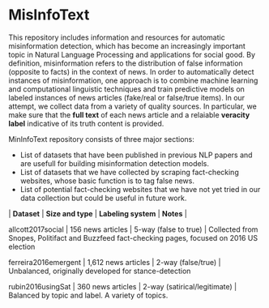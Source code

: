 # MisInfoText
This repository includes information and resources for automatic misinformation detection, which has become an increasingly important topic in Natural Language Processing and applications for social good. By definition, misinformation refers to the distribution of false information (opposite to facts) in the context of news. In order to automatically detect instances of misinformation, one approach is to combine machine learning and computational linguistic techniques and train predictive models on labeled instances of news articles (fake/real or false/true items). In our attempt, we collect data from a variety of quality sources. In particular, we make sure that the **full text** of each news article and a relaiable **veracity label** indicative of its truth content is provided.

MinInfoText repository consists of three major sections:
* List of datasets that have been published in previous NLP papers and are usefull for building misinformation detection models.
* List of datasets that we have collected by scraping fact-checking websites, whose basic function is to tag false news.
* List of potential fact-checking websites that we have not yet tried in our data collection but could be useful in future work.


 
| __Dataset__ | __Size and type__ | __Labeling system__ | __Notes__ |

allcott2017social | 156 news articles | 5-way (false to true) | Collected from Snopes, Politifact and Buzzfeed fact-checking pages, focused on 2016 US election

ferreira2016emergent | 1,612 news articles | 2-way (false/true) | Unbalanced, originally developed for stance-detection 

rubin2016usingSat | 360 news articles | 2-way (satirical/legitimate) | Balanced by topic and label. A variety of topics. 

